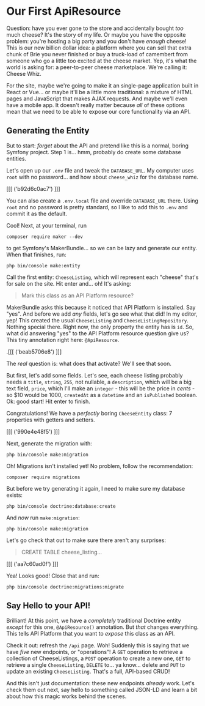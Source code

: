 # Our First ApiResource

Question: have you ever gone to the store and accidentally bought *too* much
cheese? It's the story of my life. Or maybe you have the opposite problem:
you're hosting a big party and you don't have *enough* cheese! This is our new
billion dollar idea: a platform where you can sell that extra chunk of Brie you
never finished or buy a truck-load of camembert from someone who go a little
too excited at the cheese market. Yep, it's what the world is asking for: a
peer-to-peer cheese marketplace. We're calling it: Cheese Whiz.

For the site, maybe we're going to make it an single-page application built in
React or Vue... or maybe it'll be a little more traditional: a mixture of HTML
pages and JavaScript that makes AJAX requests. And maybe we'll even have a mobile
app. It doesn't really matter because *all* of these options mean that we need
to be able to expose our core functionality via an API.

## Generating the Entity

But to start: *forget* about the API and pretend like this is a normal, boring
Symfony project. Step 1 is... hmm, probably do create some database entities.

Let's open up our `.env` file and tweak the `DATABASE_URL`. My computer uses
`root` with no password... and how about `cheese_whiz` for the database name.

[[[ ('b92d6c0ac7') ]]]

You can also create a `.env.local` file and override `DATABASE_URL` there. Using
`root` and no password is pretty standard, so I like to add this to `.env` and
commit it as the default.

Cool! Next, at your terminal, run

```terminal
composer require maker --dev
```

to get Symfony's MakerBundle... so we can be lazy and generate our entity.
When that finishes, run:

```terminal
php bin/console make:entity
```

Call the first entity: `CheeseListing`, which will represent each "cheese"
that's for sale on the site. Hit enter and... oh! It's asking:

> Mark this class as an API Platform resource?

MakerBundle asks this because it noticed that API Platform is installed. Say
"yes". And before we add *any* fields, let's go see what that did! In my editor,
yep! This created the usual `CheeseListing` and `CheeseListingRepository`.
Nothing special there. Right now, the only property the entity has is `id`. So,
what did answering "yes" to the API Platform resource question give us? This tiny
annotation right here: `@ApiResource`. 

.[[[ ('beab5706e8') ]]]

The *real* question is: what does that activate? We'll see that soon.

But first, let's add some fields. Let's see, each cheese listing probably needs
a `title`, `string`, `255`, not nullable, a `description`, which will be a big
text field, `price`, which I'll make an `integer` - this will be the price in
*cents* - so $10 would be 1000, `createdAt` as a `datetime` and an `isPublished`
boolean. Ok: good start! Hit enter to finish.

Congratulations! We have a *perfectly* boring `CheeseEntity` class: 7 properties
with getters and setters. 

[[[ ('990e4e48f5') ]]]

Next, generate the migration with:

```terminal
php bin/console make:migration
```

Oh! Migrations isn't installed yet! No problem, follow the recommendation:

```terminal
composer require migrations
```

But before we try generating it again, I need to make sure my database exists:

```terminal
php bin/console doctrine:database:create
```

And *now* run `make:migration`:

```terminal-silent
php bin/console make:migration
```

Let's go check that out to make sure there aren't any surprises:

> CREATE TABLE cheese_listing...

[[[ ('aa7c60ad0f') ]]]

Yea! Looks good! Close that and run:

```terminal
php bin/console doctrine:migrations:migrate
```

## Say Hello to your API!

Brilliant! At this point, we have a *completely* traditional Doctrine entity
*except* for this one, `@ApiResource()` annotation. But *that* changes everything.
This tells API Platform that you want to *expose* this class as an API.

Check it out: refresh the `/api` page. Woh! Suddenly this is saying that we have
*five* new endpoints, or "operations"! A `GET` operation to retrieve a collection
of CheeseListings, a `POST` operation to create a new one, `GET` to retrieve a single
`CheeseListing`, `DELETE` to... ya know... delete and `PUT` to update an
existing `CheeseListing`. That's a full, API-based CRUD!

And this isn't just documentation: these new endpoints *already* work. Let's
check them out next, say hello to something called JSON-LD and learn a bit about
how this magic works behind the scenes.
